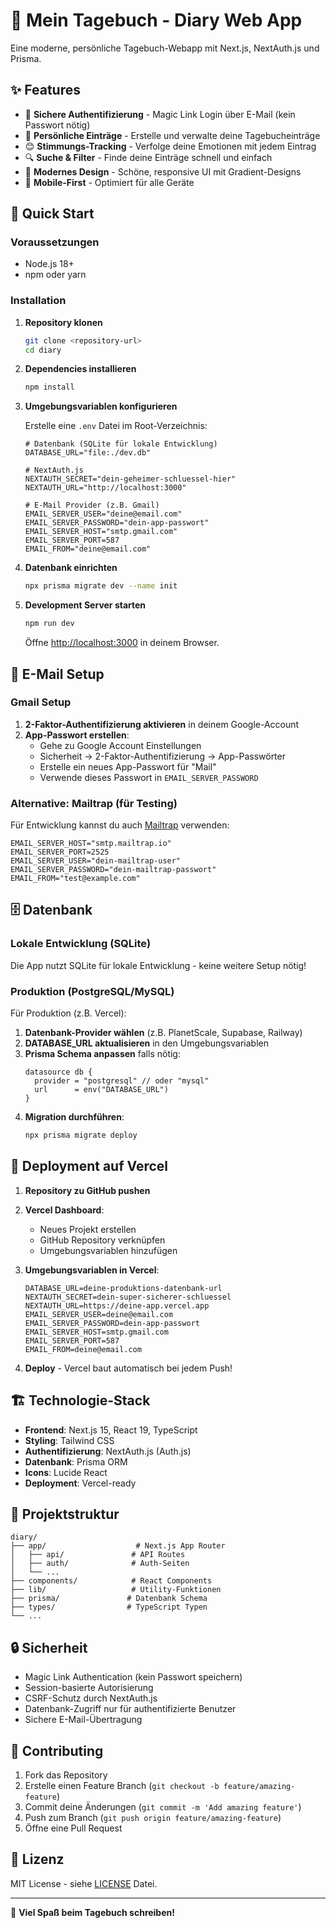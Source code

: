 # 📔 Mein Tagebuch - Diary Web App

Eine moderne, persönliche Tagebuch-Webapp mit Next.js, NextAuth.js und Prisma.

## ✨ Features

- 🔐 **Sichere Authentifizierung** - Magic Link Login über E-Mail (kein Passwort nötig)
- 📝 **Persönliche Einträge** - Erstelle und verwalte deine Tagebucheinträge
- 😊 **Stimmungs-Tracking** - Verfolge deine Emotionen mit jedem Eintrag
- 🔍 **Suche & Filter** - Finde deine Einträge schnell und einfach
- 🎨 **Modernes Design** - Schöne, responsive UI mit Gradient-Designs
- 📱 **Mobile-First** - Optimiert für alle Geräte

## 🚀 Quick Start

### Voraussetzungen

- Node.js 18+ 
- npm oder yarn

### Installation

1. **Repository klonen**
   ```bash
   git clone <repository-url>
   cd diary
   ```

2. **Dependencies installieren**
   ```bash
   npm install
   ```

3. **Umgebungsvariablen konfigurieren**
   
   Erstelle eine `.env` Datei im Root-Verzeichnis:
   ```env
   # Datenbank (SQLite für lokale Entwicklung)
   DATABASE_URL="file:./dev.db"
   
   # NextAuth.js
   NEXTAUTH_SECRET="dein-geheimer-schluessel-hier"
   NEXTAUTH_URL="http://localhost:3000"
   
   # E-Mail Provider (z.B. Gmail)
   EMAIL_SERVER_USER="deine@email.com"
   EMAIL_SERVER_PASSWORD="dein-app-passwort"
   EMAIL_SERVER_HOST="smtp.gmail.com"
   EMAIL_SERVER_PORT=587
   EMAIL_FROM="deine@email.com"
   ```

4. **Datenbank einrichten**
   ```bash
   npx prisma migrate dev --name init
   ```

5. **Development Server starten**
   ```bash
   npm run dev
   ```

   Öffne [http://localhost:3000](http://localhost:3000) in deinem Browser.

## 🔧 E-Mail Setup

### Gmail Setup

1. **2-Faktor-Authentifizierung aktivieren** in deinem Google-Account
2. **App-Passwort erstellen**:
   - Gehe zu Google Account Einstellungen
   - Sicherheit → 2-Faktor-Authentifizierung → App-Passwörter
   - Erstelle ein neues App-Passwort für "Mail"
   - Verwende dieses Passwort in `EMAIL_SERVER_PASSWORD`

### Alternative: Mailtrap (für Testing)

Für Entwicklung kannst du auch [Mailtrap](https://mailtrap.io/) verwenden:

```env
EMAIL_SERVER_HOST="smtp.mailtrap.io"
EMAIL_SERVER_PORT=2525
EMAIL_SERVER_USER="dein-mailtrap-user"
EMAIL_SERVER_PASSWORD="dein-mailtrap-passwort"
EMAIL_FROM="test@example.com"
```

## 🗄️ Datenbank

### Lokale Entwicklung (SQLite)

Die App nutzt SQLite für lokale Entwicklung - keine weitere Setup nötig!

### Produktion (PostgreSQL/MySQL)

Für Produktion (z.B. Vercel):

1. **Datenbank-Provider wählen** (z.B. PlanetScale, Supabase, Railway)
2. **DATABASE_URL aktualisieren** in den Umgebungsvariablen
3. **Prisma Schema anpassen** falls nötig:
   ```prisma
   datasource db {
     provider = "postgresql" // oder "mysql"
     url      = env("DATABASE_URL")
   }
   ```
4. **Migration durchführen**:
   ```bash
   npx prisma migrate deploy
   ```

## 🚀 Deployment auf Vercel

1. **Repository zu GitHub pushen**

2. **Vercel Dashboard**:
   - Neues Projekt erstellen
   - GitHub Repository verknüpfen
   - Umgebungsvariablen hinzufügen

3. **Umgebungsvariablen in Vercel**:
   ```
   DATABASE_URL=deine-produktions-datenbank-url
   NEXTAUTH_SECRET=dein-super-sicherer-schluessel
   NEXTAUTH_URL=https://deine-app.vercel.app
   EMAIL_SERVER_USER=deine@email.com
   EMAIL_SERVER_PASSWORD=dein-app-passwort
   EMAIL_SERVER_HOST=smtp.gmail.com
   EMAIL_SERVER_PORT=587
   EMAIL_FROM=deine@email.com
   ```

4. **Deploy** - Vercel baut automatisch bei jedem Push!

## 🏗️ Technologie-Stack

- **Frontend**: Next.js 15, React 19, TypeScript
- **Styling**: Tailwind CSS
- **Authentifizierung**: NextAuth.js (Auth.js)
- **Datenbank**: Prisma ORM
- **Icons**: Lucide React
- **Deployment**: Vercel-ready

## 📁 Projektstruktur

```
diary/
├── app/                    # Next.js App Router
│   ├── api/               # API Routes
│   ├── auth/              # Auth-Seiten
│   └── ...
├── components/            # React Components
├── lib/                   # Utility-Funktionen
├── prisma/               # Datenbank Schema
├── types/                # TypeScript Typen
└── ...
```

## 🔒 Sicherheit

- Magic Link Authentication (kein Passwort speichern)
- Session-basierte Autorisierung
- CSRF-Schutz durch NextAuth.js
- Datenbank-Zugriff nur für authentifizierte Benutzer
- Sichere E-Mail-Übertragung

## 🤝 Contributing

1. Fork das Repository
2. Erstelle einen Feature Branch (`git checkout -b feature/amazing-feature`)
3. Commit deine Änderungen (`git commit -m 'Add amazing feature'`)
4. Push zum Branch (`git push origin feature/amazing-feature`)
5. Öffne eine Pull Request

## 📝 Lizenz

MIT License - siehe [LICENSE](LICENSE) Datei.

---

💝 **Viel Spaß beim Tagebuch schreiben!**
